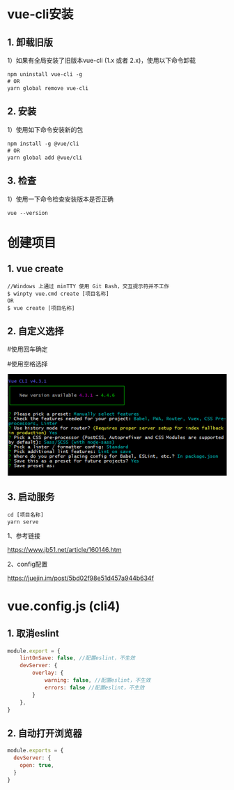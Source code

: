 # vue-cli安装

## 1. 卸载旧版

1）如果有全局安装了旧版本vue-cli (1.x 或者 2.x)，使用以下命令卸载

```
npm uninstall vue-cli -g
# OR
yarn global remove vue-cli
```

## 2. 安装

1）使用如下命令安装新的包

```npm
npm install -g @vue/cli
# OR
yarn global add @vue/cli
```

## 3. 检查

1）使用一下命令检查安装版本是否正确

```
vue --version
```

# 创建项目

## 1. vue create

```
//Windows 上通过 minTTY 使用 Git Bash，交互提示符并不工作
$ winpty vue.cmd create [项目名称]
OR
$ vue create [项目名称]
```

## 2.  自定义选择

#使用回车确定

#使用空格选择

![image-20200714164855092](assets/vue/config.png)

## 3. 启动服务

```
cd [项目名称]
yarn serve
```

1、参考链接

https://www.jb51.net/article/160146.htm

2、config配置

https://juejin.im/post/5bd02f98e51d457a944b634f

# vue.config.js (cli4)

## 1. 取消eslint

```js
module.export = {
    lintOnSave: false, //配置eslint，不生效
    devServer: {
        overlay: {
            warning: false, //配置eslint，不生效
            errors: false //配置eslint，不生效
        }
    },
}
```

## 2. 自动打开浏览器

```js
module.exports = {
  devServer: {
    open: true, 
  }
}
```

